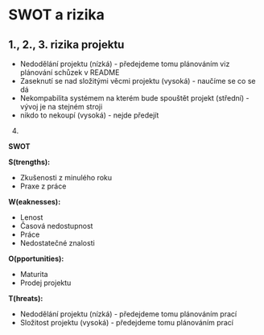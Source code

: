 # SWOT a rizika

1., 2., 3.
rizika projektu
---------------
- Nedodělání projektu (nízká) - předejdeme tomu plánováním viz plánování schůzek v README
- Zaseknutí se nad složitými věcmi projektu (vysoká) - naučíme se co se dá
- Nekompabilita systémem na kterém bude spouštět projekt (střední) - vývoj je na stejném stroji
- nikdo to nekoupí (vysoká) - nejde předejít

4. 

**SWOT**

**S(trengths):**
- Zkušenosti z minulého roku
- Praxe z práce

**W(eaknesses):**
- Lenost
- Časová nedostupnost
- Práce
- Nedostatečné znalosti

**O(pportunities):**
- Maturita 
- Prodej projektu

**T(hreats):**
- Nedodělání projektu (nízká) - předejdeme tomu plánováním prací
- Složitost projektu (vysoká) - předejdeme tomu plánováním prací